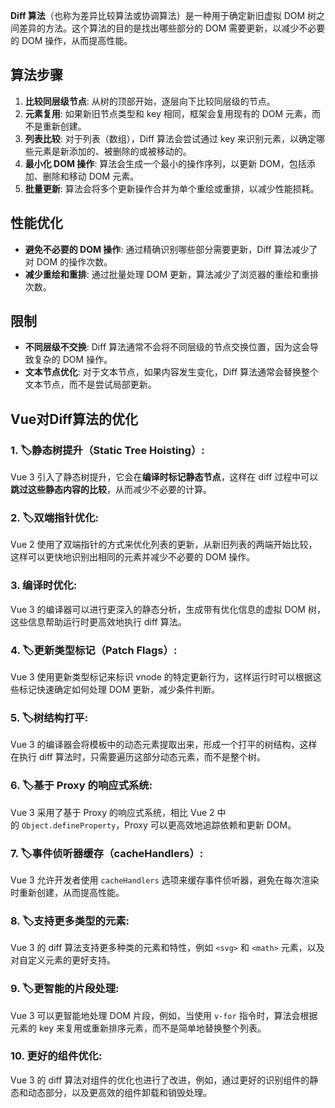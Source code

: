 **Diff 算法**（也称为差异比较算法或协调算法）是一种用于确定新旧虚拟 DOM 树之间差异的方法。这个算法的目的是找出哪些部分的 DOM 需要更新，以减少不必要的 DOM 操作，从而提高性能。

## 算法步骤
1. **比较同层级节点**: 从树的顶部开始，逐层向下比较同层级的节点。
2. **元素复用**: 如果新旧节点类型和 key 相同，框架会复用现有的 DOM 元素，而不是重新创建。
3. **列表比较**: 对于列表（数组），Diff 算法会尝试通过 key 来识别元素，以确定哪些元素是新添加的、被删除的或被移动的。
4. **最小化 DOM 操作**: 算法会生成一个最小的操作序列，以更新 DOM，包括添加、删除和移动 DOM 元素。
5. **批量更新**: 算法会将多个更新操作合并为单个重绘或重排，以减少性能损耗。

## 性能优化
- **避免不必要的 DOM 操作**: 通过精确识别哪些部分需要更新，Diff 算法减少了对 DOM 的操作次数。
- **减少重绘和重排**: 通过批量处理 DOM 更新，算法减少了浏览器的重绘和重排次数。

## 限制
- **不同层级不交换**: Diff 算法通常不会将不同层级的节点交换位置，因为这会导致复杂的 DOM 操作。
- **文本节点优化**: 对于文本节点，如果内容发生变化，Diff 算法通常会替换整个文本节点，而不是尝试局部更新。

## Vue对Diff算法的优化
### 1. 🏷️静态树提升（Static Tree Hoisting）:
Vue 3 引入了静态树提升，它会在**编译时标记静态节点**，这样在 diff 过程中可以**跳过这些静态内容的比较**，从而减少不必要的计算。
### 2. 🏷️双端指针优化:
Vue 2 使用了双端指针的方式来优化列表的更新，从新旧列表的两端开始比较，这样可以更快地识别出相同的元素并减少不必要的 DOM 操作。
### 3. 编译时优化:
Vue 3 的编译器可以进行更深入的静态分析，生成带有优化信息的虚拟 DOM 树，这些信息帮助运行时更高效地执行 diff 算法。
### 4. 🏷️更新类型标记（Patch Flags）:
Vue 3 使用更新类型标记来标识 vnode 的特定更新行为，这样运行时可以根据这些标记快速确定如何处理 DOM 更新，减少条件判断。
### 5. 🏷️树结构打平:
Vue 3 的编译器会将模板中的动态元素提取出来，形成一个打平的树结构，这样在执行 diff 算法时，只需要遍历这部分动态元素，而不是整个树。
### 6. 🏷️基于 Proxy 的响应式系统:
Vue 3 采用了基于 Proxy 的响应式系统，相比 Vue 2 中的 `Object.defineProperty`，Proxy 可以更高效地追踪依赖和更新 DOM。
### 7. 🏷️事件侦听器缓存（cacheHandlers）:
Vue 3 允许开发者使用 `cacheHandlers` 选项来缓存事件侦听器，避免在每次渲染时重新创建，从而提高性能。
### 8. 🏷️支持更多类型的元素:
Vue 3 的 diff 算法支持更多种类的元素和特性，例如 `<svg>` 和 `<math>` 元素，以及对自定义元素的更好支持。
### 9. 🏷️更智能的片段处理:
 Vue 3 可以更智能地处理 DOM 片段，例如，当使用 `v-for` 指令时，算法会根据元素的 key 来复用或重新排序元素，而不是简单地替换整个列表。
### 10. 更好的组件优化:
Vue 3 的 diff 算法对组件的优化也进行了改进，例如，通过更好的识别组件的静态和动态部分，以及更高效的组件卸载和销毁处理。
